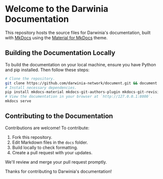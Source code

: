 # Welcome to the Darwinia Documentation

This repository hosts the source files for Darwinia's documentation, built with [MkDocs](https://www.mkdocs.org/) using the [Material for MkDocs](https://squidfunk.github.io/mkdocs-material/) theme.

## Building the Documentation Locally

To build the documentation on your local machine, ensure you have Python and pip installed. Then follow these steps:

```sh
# Clone the repository.
git clone https://github.com/darwinia-network/document.git && document
# Install necessary dependencies.
pip install mkdocs-material mkdocs-git-authors-plugin mkdocs-git-revision-date-localized-plugin
# View the documentation in your browser at `http://127.0.0.1:8000`.
mkdocs serve
```

## Contributing to the Documentation

Contributions are welcome! To contribute:

1. Fork this repository.
2. Edit Markdown files in the `docs` folder.
3. Build locally to check formatting.
4. Create a pull request with your updates.

We'll review and merge your pull request promptly.

Thanks for contributing to Darwinia's documentation!
